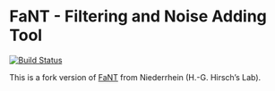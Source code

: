# FaNT - Filtering and Noise Adding Tool

[![Build Status](https://travis-ci.org/i3thuan5/FaNT.svg?branch=master)](https://travis-ci.org/i3thuan5/FaNT)

This is a fork version of [FaNT](http://dnt.kr.hs-niederrhein.de/indexbd2f.html?option=com_content&view=article&layout=default&id=22&Itemid=15&lang=en) from Niederrhein (H.-G. Hirsch’s Lab).



